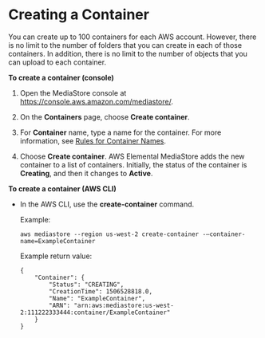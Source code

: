 # Creating a Container<a name="containers-create"></a>

You can create up to 100 containers for each AWS account\. However, there is no limit to the number of folders that you can create in each of those containers\. In addition, there is no limit to the number of objects that you can upload to each container\.

**To create a container \(console\)**

1. Open the MediaStore console at [https://console\.aws\.amazon\.com/mediastore/](https://console.aws.amazon.com/mediastore/)\.

1. On the **Containers** page, choose **Create container**\.

1. For **Container** name, type a name for the container\. For more information, see [Rules for Container Names](containers-rules-for-names.md)\.

1. Choose **Create container**\. AWS Elemental MediaStore adds the new container to a list of containers\. Initially, the status of the container is **Creating**, and then it changes to **Active**\.

**To create a container \(AWS CLI\)**
+ In the AWS CLI, use the **create\-container** command\.

  Example:

  ```
  aws mediastore --region us-west-2 create-container -–container-name=ExampleContainer
  ```

  Example return value:

  ```
  {
      "Container": {
          "Status": "CREATING",
          "CreationTime": 1506528818.0,
          "Name": "ExampleContainer",
          "ARN": "arn:aws:mediastore:us-west-2:111222333444:container/ExampleContainer"
      }
  }
  ```